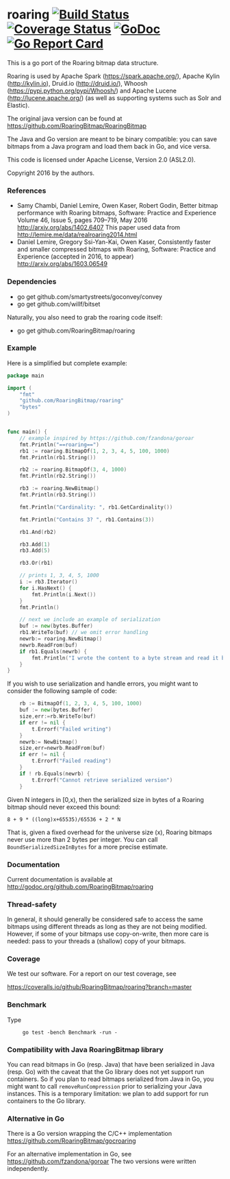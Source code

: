 roaring [![Build Status](https://travis-ci.org/RoaringBitmap/roaring.png)](https://travis-ci.org/RoaringBitmap/roaring) [![Coverage Status](https://coveralls.io/repos/github/RoaringBitmap/roaring/badge.svg?branch=master)](https://coveralls.io/github/RoaringBitmap/roaring?branch=master) [![GoDoc](https://godoc.org/github.com/RoaringBitmap/roaring?status.svg)](https://godoc.org/github.com/RoaringBitmap/roaring) [![Go Report Card](https://goreportcard.com/badge/RoaringBitmap/roaring)](https://goreportcard.com/report/github.com/RoaringBitmap/roaring)
=============

This is a go port of the Roaring bitmap data structure.

Roaring is  used by Apache Spark (https://spark.apache.org/), Apache Kylin (http://kylin.io),
Druid.io (http://druid.io/), Whoosh (https://pypi.python.org/pypi/Whoosh/)
and  Apache Lucene (http://lucene.apache.org/) (as well as supporting systems
such as Solr and Elastic).

The original java version can be found at https://github.com/RoaringBitmap/RoaringBitmap

The Java and Go version are meant to be binary compatible: you can save bitmaps
from a Java program and load them back in Go, and vice versa.


This code is licensed under Apache License, Version 2.0 (ASL2.0).

Copyright 2016 by the authors.


### References

-  Samy Chambi, Daniel Lemire, Owen Kaser, Robert Godin,
Better bitmap performance with Roaring bitmaps,
Software: Practice and Experience Volume 46, Issue 5, pages 709–719, May 2016
http://arxiv.org/abs/1402.6407 This paper used data from http://lemire.me/data/realroaring2014.html
- Daniel Lemire, Gregory Ssi-Yan-Kai, Owen Kaser, Consistently faster and smaller compressed bitmaps with Roaring, Software: Practice and Experience (accepted in 2016, to appear) http://arxiv.org/abs/1603.06549



### Dependencies

  - go get github.com/smartystreets/goconvey/convey
  - go get github.com/willf/bitset

Naturally, you also need to grab the roaring code itself:
  - go get github.com/RoaringBitmap/roaring


### Example

Here is a simplified but complete example:

```go
package main

import (
    "fmt"
    "github.com/RoaringBitmap/roaring"
    "bytes"
)


func main() {
    // example inspired by https://github.com/fzandona/goroar
    fmt.Println("==roaring==")
    rb1 := roaring.BitmapOf(1, 2, 3, 4, 5, 100, 1000)
    fmt.Println(rb1.String())

    rb2 := roaring.BitmapOf(3, 4, 1000)
    fmt.Println(rb2.String())

    rb3 := roaring.NewBitmap()
    fmt.Println(rb3.String())

    fmt.Println("Cardinality: ", rb1.GetCardinality())

    fmt.Println("Contains 3? ", rb1.Contains(3))

    rb1.And(rb2)

    rb3.Add(1)
    rb3.Add(5)

    rb3.Or(rb1)

    // prints 1, 3, 4, 5, 1000
    i := rb3.Iterator()
    for i.HasNext() {
        fmt.Println(i.Next())
    }
    fmt.Println()

    // next we include an example of serialization
    buf := new(bytes.Buffer)
    rb1.WriteTo(buf) // we omit error handling
    newrb:= roaring.NewBitmap()
    newrb.ReadFrom(buf)
    if rb1.Equals(newrb) {
    	fmt.Println("I wrote the content to a byte stream and read it back.")
    }
}
```

If you wish to use serialization and handle errors, you might want to
consider the following sample of code:

```go
	rb := BitmapOf(1, 2, 3, 4, 5, 100, 1000)
	buf := new(bytes.Buffer)
	size,err:=rb.WriteTo(buf)
	if err != nil {
		t.Errorf("Failed writing")
	}
	newrb:= NewBitmap()
	size,err=newrb.ReadFrom(buf)
	if err != nil {
		t.Errorf("Failed reading")
	}
	if ! rb.Equals(newrb) {
		t.Errorf("Cannot retrieve serialized version")
	}
```

Given N integers in [0,x), then the serialized size in bytes of
a Roaring bitmap should never exceed this bound:

`` 8 + 9 * ((long)x+65535)/65536 + 2 * N ``

That is, given a fixed overhead for the universe size (x), Roaring
bitmaps never use more than 2 bytes per integer. You can call
``BoundSerializedSizeInBytes`` for a more precise estimate.


### Documentation

Current documentation is available at http://godoc.org/github.com/RoaringBitmap/roaring

### Thread-safety

In general, it should generally be considered safe to access
the same bitmaps using different threads as
long as they are not being modified. However, if some of your
bitmaps use copy-on-write, then more care is needed: pass
to your threads a (shallow) copy of your bitmaps.

### Coverage

We test our software. For a report on our test coverage, see

https://coveralls.io/github/RoaringBitmap/roaring?branch=master

### Benchmark

Type

         go test -bench Benchmark -run -


### Compatibility with Java RoaringBitmap library

You can read bitmaps in Go (resp. Java) that have been serialized in Java (resp. Go)
with the caveat that the Go library does not yet support run containers. So if you plan
to read bitmaps serialized from Java in Go, you might want to call ``removeRunCompression``
prior to serializing your Java instances. This is a temporary limitation: we plan to
add support for run containers to the Go library.

### Alternative in Go

There is a Go version wrapping the C/C++ implementation https://github.com/RoaringBitmap/gocroaring

For an alternative implementation in Go, see https://github.com/fzandona/goroar
The two versions were written independently.
